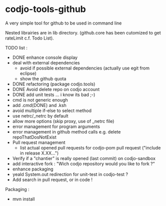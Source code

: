 codjo-tools-github
=================

A very simple tool for github to be used in command line

Nested librairies are in lib directory. (github.core has been cutomized to get rateLimit c.f. Todo List).

TODO list :

 - DONE enhance console display
 - deal with external dependencies
     - avoid if possible external dependencies (actually use egit from eclipse)
     - show the github quota
 - DONE refactoring (package codjo.tools)
 - DONE Avoid delete repo on codjo account
 - DONE add unit tests ... i know its bad ;-)
 - cmd is not generic enough
 - add .cmd(DONE) and .ksh
 - avoid multiple if-else to select method
 - use netrc/_netrc by default
 - allow more options (skip proxy, use of _netrc file)
 - error management for program arguments
 - error management in github method calls e.g. delete repoThatDosNotExist
 - Pull request management
   - list actual opened pull requests for codjo-pom pull request ("include in release X.XX...")
 - Verify if a "chantier" is really opened (last commit) on codjo-sandbox
 - add interactive fork : "Wich codjo repository would you like to fork ?"
 - enhance packaging
 - yeald System.out redirection for unit-test in codjo-test ?
 - Add search in pull request, or in code !

 Packaging :
  * mvn install
  
